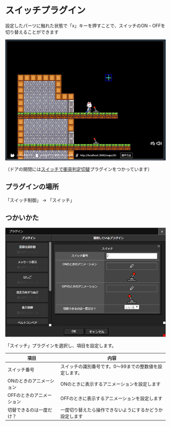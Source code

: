 # スイッチプラグイン

設定したパーツに触れた状態で「x」キーを押すことで、スイッチのON・OFFを切り替えることができます

![メッセージ](./images/switch_plugin.gif)

（ドアの開閉には[スイッチで衝突判定切替](./colision_switch)プラグインをつかっています）

## プラグインの場所

「スイッチ制御」 -> 「スイッチ」

## つかいかた

![スイッチプラグインの追加](./images/switch_plugin.png)

「スイッチ」プラグインを選択し、項目を設定します。

|項目|内容|
| --- | --- |
| スイッチ番号 | スイッチの識別番号です。0～99までの整数値を設定します。 |
| ONのときのアニメーション | ONのときに表示するアニメーションを設定します |
| OFFのときのアニメーション | OFFのときに表示するアニメーションを設定します |
| 切替できるのは一度だけ？ | 一度切り替えたら操作できないようにするかどうか設定します |
